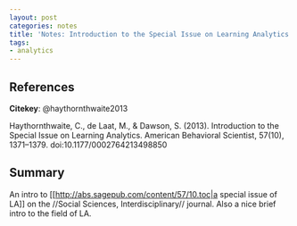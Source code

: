 ```yaml
---
layout: post
categories: notes
title: 'Notes: Introduction to the Special Issue on Learning Analytics'
tags:
- analytics
---
```


## References

**Citekey**: @haythornthwaite2013

Haythornthwaite, C., de Laat, M., & Dawson, S. (2013). Introduction to the Special Issue on Learning Analytics. American Behavioral Scientist, 57(10), 1371–1379. doi:10.1177/0002764213498850

## Summary

An intro to [[http://abs.sagepub.com/content/57/10.toc|a special issue of LA]] on the //Social Sciences, Interdisciplinary// journal. Also a nice brief intro to the field of LA.
